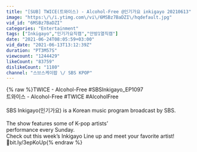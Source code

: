 ```yaml
---
title: "[SUB] TWICE(트와이스) - Alcohol-Free @인기가요 inkigayo 20210613"
image: "https:\/\/i.ytimg.com\/vi\/6MSBz7BaDZI\/hqdefault.jpg"
vid_id: "6MSBz7BaDZI"
categories: "Entertainment"
tags: ["Inkigayo","인기가요직캠","안방1열직캠"]
date: "2021-06-24T08:05:59+03:00"
vid_date: "2021-06-13T13:12:39Z"
duration: "PT3M57S"
viewcount: "1244429"
likeCount: "83759"
dislikeCount: "1180"
channel: "스브스케이팝 \/ SBS KPOP"
---
```

{% raw %}TWICE - Alcohol-Free #SBSInkigayo_EP1097<br />트와이스 - Alcohol-Free #TWICE #AlcoholFree<br /><br />SBS Inkigayo(인기가요) is a Korean music program broadcast by SBS. <br /><br />The show features some of K-pop artists’ <br />performance every Sunday.<br />Check out this week’s Inkigayo Line up and meet your favorite artist!<br />🔗bit.ly/3epKoUp{% endraw %}
